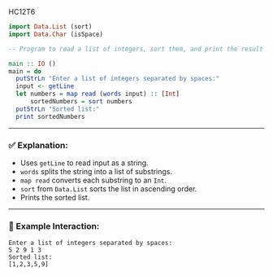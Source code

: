 HC12T6
```haskell
import Data.List (sort)
import Data.Char (isSpace)

-- Program to read a list of integers, sort them, and print the result

main :: IO ()
main = do
  putStrLn "Enter a list of integers separated by spaces:"
  input <- getLine
  let numbers = map read (words input) :: [Int]
      sortedNumbers = sort numbers
  putStrLn "Sorted list:"
  print sortedNumbers
```

---

### ✅ Explanation:

* Uses `getLine` to read input as a string.
* `words` splits the string into a list of substrings.
* `map read` converts each substring to an `Int`.
* `sort` from `Data.List` sorts the list in ascending order.
* Prints the sorted list.

---

### 🧪 Example Interaction:

```
Enter a list of integers separated by spaces:
5 2 9 1 3
Sorted list:
[1,2,3,5,9]
```

